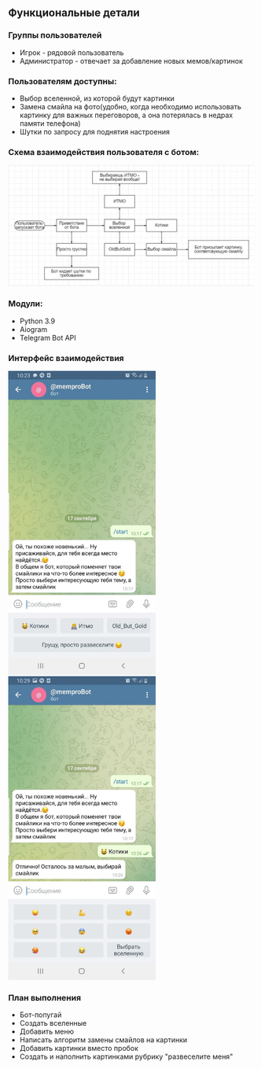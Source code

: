 ## Функциональные детали
### Группы пользователей
* Игрок - рядовой пользователь
* Администратор - отвечает за добавление новых мемов/картинок

### Пользователям доступны:
* Выбор вселенной, из которой будут картинки
* Замена смайла на фото(удобно, когда необходимо использовать картинку для важных переговоров, а она потерялась в недрах памяти телефона)
* Шутки по запросу для поднятия настроения

### Схема взаимодействия пользователя с ботом:
[<img src="aiogram_pictures/DD_1.jpg" width="500"/>]()

### Модули:
* Python 3.9
* Aiogram
* Telegram Bot API

### Интерфейс взаимодействия




[<img src="aiogram_pictures/Интерфейс_1.jpg" width="300"/>]()
[<img src="aiogram_pictures/Интерфейс_2.jpg" width="300"/>]()

### План выполнения
* Бот-попугай
* Создать вселенные
* Добавить меню
* Написать алгоритм замены смайлов на картинки
* Добавить картинки вместо пробок
* Создать и наполнить картинками рубрику "развеселите меня"
